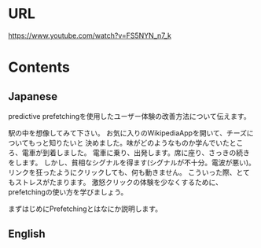 # URL
https://www.youtube.com/watch?v=FS5NYN_n7_k

# Contents
## Japanese
predictive prefetchingを使用したユーザー体験の改善方法について伝えます。

駅の中を想像してみて下さい。
お気に入りのWikipediaAppを開いて、チーズについてもっと知りたいと
決めました。味がどのようなものか学んでいたところ、電車が到着しました。
電車に乗り、出発します。席に座り、さっきの続きをします。
しかし、貧相なシグナルを得ます(シグナルが不十分。電波が悪い)。
リンクを狂ったようにクリックしても、何も動きません。
こういった際、とてもストレスがたまります。
激怒クリックの体験を少なくするために、prefetchingの使い方を学びましょう。

まずはじめにPrefetchingとはなにか説明します。

## English
